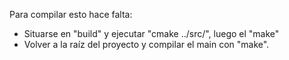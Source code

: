 Para compilar esto hace falta:

- Situarse en "build" y ejecutar "cmake ../src/", luego el "make"
- Volver a la raíz del proyecto y compilar el main con "make".
